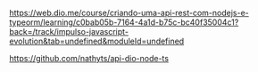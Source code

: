 https://web.dio.me/course/criando-uma-api-rest-com-nodejs-e-typeorm/learning/c0bab05b-7164-4a1d-b75c-bc40f35004c1?back=/track/impulso-javascript-evolution&tab=undefined&moduleId=undefined

https://github.com/nathyts/api-dio-node-ts
